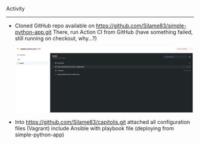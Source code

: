 Activity
________



- Cloned GitHub repo available on https://github.com/Silame83/simple-python-app.git
    There, run Action CI from GitHub (have something failed, still running on checkout, why...?)
    
    <img src="https://github.com/Silame83/capitolis/blob/master/action_failed.png">
   
- Into https://github.com/Silame83/capitolis.git attached all configuration files (Vagrant) include Ansible with playbook file (deploying from simple-python-app) 
